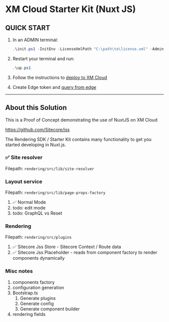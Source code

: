 # XM Cloud Starter Kit (Nuxt JS)

## QUICK START

1. In an ADMIN terminal:

    ```ps1
    .\init.ps1 -InitEnv -LicenseXmlPath "C:\path\to\license.xml" -AdminPassword "DesiredAdminPassword"
    ```

2. Restart your terminal and run:

    ```ps1
    .\up.ps1
    ```

3. Follow the instructions to [deploy to XM Cloud](#deploy-to-xmcloud)

4. Create Edge token and [query from edge](#query-edge)

*** 

## About this Solution
This is a Proof of Concept demonstrating the use of NuxtJS on XM Cloud

https://github.com/Sitecore/jss

The Rendering SDK / Starter Kit contains many functionality to get you started developing in Nuxt.js. 

### :white_check_mark: Site resolver
Filepath: `rendering/src/lib/site-resolver`

### Layout service
Filepath: `rendering/src/lib/page-props-factory`
1. :white_check_mark: Normal Mode
1. todo: edit mode
1. todo: GraphQL vs Reset

### Rendering
Filepath: `rendering/src/plugins`
1. :white_check_mark: Sitecore Jss Store - Sitecore Context / Route data
1. :white_check_mark: Sitecore Jss Placeholder - reads from component factory to render components dynamically

### Misc notes

1. components factory
1. configuration generation
1. Bootstrap.ts
    1. Generate plugins
    1. Generate config
    1. Generate component builder
1. rendering fields
